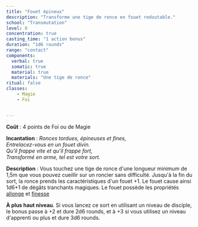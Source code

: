 ```yaml
---
title: "Fouet épineux"
description: "Transforme une tige de ronce en fouet redoutable."
school: "Transmutation"
level: 0
concentration: true
casting_time: "1 action bonus"
duration: "1d6 rounds"
range: "contact"
components:
  verbal: true
  somatic: true
  material: true
  materials: "Une tige de ronce"
ritual: false
classes:
    - Magie
    - Foi


---
```

**Coût** : 4 points de Foi ou de Magie  

**Incantation** : *Ronces tordues, épineuses et fines,*   
*Entrelacez-vous en un fouet divin.*   
*Qu'il frappe vite et qu'il frappe fort,*    
*Transformé en arme, tel est votre sort.*   

**Description** : Vous touchez une tige de ronce d'une longueur minimum de 1,5m que vous pouvez cueillir sur un roncier sans difficulté. Jusqu'à la fin du sort, la ronce prends les caractéristiques d'un fouet +1. Le fouet cause ainsi 1d6+1 de dégâts tranchants magiques. Le fouet possède les propriétés [allonge](/equipement/armes/#proprietes-des-armes) et [finesse](/equipement/armes/proprietes-des-armes)

**À plus haut niveau**. Si vous lancez ce sort en utilisant un niveau de disciple, le bonus passe à +2 et dure 2d6 rounds, et à +3 si vous utilisez un niveau d'apprenti ou plus et dure 3d6 rounds.
